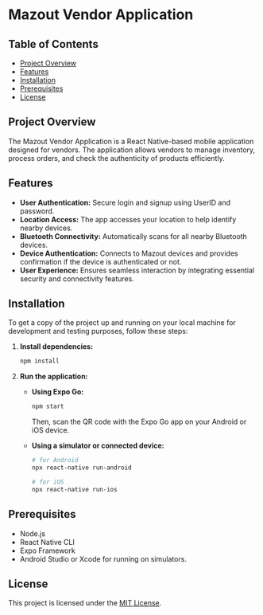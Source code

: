 # Mazout Vendor Application

## Table of Contents

- [Project Overview](#project-overview)
- [Features](#features)
- [Installation](#installation)
- [Prerequisites](#prerequisites)
- [License](#license)


## Project Overview

The Mazout Vendor Application is a React Native-based mobile application designed for vendors. The application allows vendors to manage inventory, process orders, and check the authenticity of products efficiently.

## Features

- **User Authentication:** Secure login and signup using UserID and password.
- **Location Access:** The app accesses your location to help identify nearby devices.
- **Bluetooth Connectivity:** Automatically scans for all nearby Bluetooth devices.
- **Device Authentication:** Connects to Mazout devices and provides confirmation if the device is authenticated or not.
- **User Experience:** Ensures seamless interaction by integrating essential security and connectivity features.

## Installation

To get a copy of the project up and running on your local machine for development and testing purposes, follow these steps:

1.  **Install dependencies:**
    ```bash
    npm install
    ```

2.  **Run the application:**
    *   **Using Expo Go:**
        ```bash
        npm start
        ```
        Then, scan the QR code with the Expo Go app on your Android or iOS device.

    *   **Using a simulator or connected device:**
        ```bash
        # for Android
        npx react-native run-android

        # for iOS
        npx react-native run-ios
        ```

## Prerequisites

- Node.js
- React Native CLI
- Expo Framework
- Android Studio or Xcode for running on simulators.

## License

This project is licensed under the [MIT License](./LICENSE).



